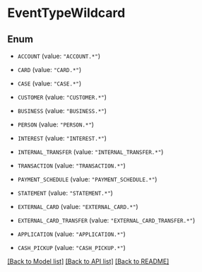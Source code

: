 # EventTypeWildcard

## Enum


* `ACCOUNT` (value: `"ACCOUNT.*"`)

* `CARD` (value: `"CARD.*"`)

* `CASE` (value: `"CASE.*"`)

* `CUSTOMER` (value: `"CUSTOMER.*"`)

* `BUSINESS` (value: `"BUSINESS.*"`)

* `PERSON` (value: `"PERSON.*"`)

* `INTEREST` (value: `"INTEREST.*"`)

* `INTERNAL_TRANSFER` (value: `"INTERNAL_TRANSFER.*"`)

* `TRANSACTION` (value: `"TRANSACTION.*"`)

* `PAYMENT_SCHEDULE` (value: `"PAYMENT_SCHEDULE.*"`)

* `STATEMENT` (value: `"STATEMENT.*"`)

* `EXTERNAL_CARD` (value: `"EXTERNAL_CARD.*"`)

* `EXTERNAL_CARD_TRANSFER` (value: `"EXTERNAL_CARD_TRANSFER.*"`)

* `APPLICATION` (value: `"APPLICATION.*"`)

* `CASH_PICKUP` (value: `"CASH_PICKUP.*"`)


[[Back to Model list]](../README.md#documentation-for-models) [[Back to API list]](../README.md#documentation-for-api-endpoints) [[Back to README]](../README.md)


